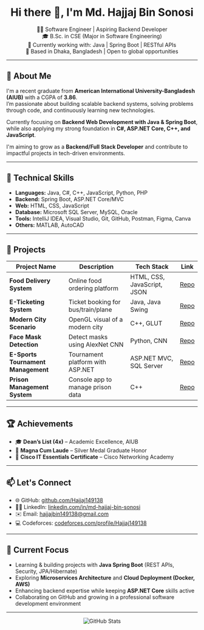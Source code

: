 <h1 align="center">Hi there 👋, I'm Md. Hajjaj Bin Sonosi</h1>

<p align="center">
  🧑‍💻 Software Engineer | Aspiring Backend Developer <br/>
  🎓 B.Sc. in CSE (Major in Software Engineering)<br/>
  🚀 Currently working with: Java | Spring Boot | RESTful APIs <br/>
  📍 Based in Dhaka, Bangladesh | Open to global opportunities
</p>

---

## 🧠 About Me

I'm a recent graduate from **American International University-Bangladesh (AIUB)** with a CGPA of **3.86**.  
I’m passionate about building scalable backend systems, solving problems through code, and continuously learning new technologies.  

Currently focusing on **Backend Web Development with Java & Spring Boot**, while also applying my strong foundation in **C#, ASP.NET Core, C++, and JavaScript**.  

I'm aiming to grow as a **Backend/Full Stack Developer** and contribute to impactful projects in tech-driven environments.

---

## 🔧 Technical Skills

- **Languages:** Java, C#, C++, JavaScript, Python, PHP  
- **Backend:** Spring Boot, ASP.NET Core/MVC  
- **Web:** HTML, CSS, JavaScript  
- **Database:** Microsoft SQL Server, MySQL, Oracle  
- **Tools:** IntelliJ IDEA, Visual Studio, Git, GitHub, Postman, Figma, Canva  
- **Others:** MATLAB, AutoCAD

---

## 💼 Projects

| Project Name | Description | Tech Stack | Link |
|--------------|-------------|------------|------|
| **Food Delivery System** | Online food ordering platform | HTML, CSS, JavaScript, JSON | [Repo](https://github.com/Hajjaj149138/Food-Delivery-System) |
| **E-Ticketing System** | Ticket booking for bus/train/plane | Java, Java Swing | [Repo](https://github.com/Hajjaj149138/E_Ticketing-System-Bus-Train-Plane-) |
| **Modern City Scenario** | OpenGL visual of a modern city | C++, GLUT | [Repo](https://github.com/Hajjaj149138/Modern_City_Scenario) |
| **Face Mask Detection** | Detect masks using AlexNet CNN | Python, CNN | [Repo](https://github.com/Hajjaj149138/Machine_Learning) |
| **E-Sports Tournament Management** | Tournament platform with ASP.NET | ASP.NET MVC, SQL Server | [Repo](https://github.com/Hajjaj149138/ESTMS2.0/tree/master/ESTMS) |
| **Prison Management System** | Console app to manage prison data | C++ | [Repo](https://github.com/Hajjaj149138/Prison_Management_System/tree/main) |

---

## 🏆 Achievements

- 🎓 **Dean’s List (4x)** – Academic Excellence, AIUB  
- 🥈 **Magna Cum Laude** – Silver Medal Graduate Honor  
- 🧩 **Cisco IT Essentials Certificate** – Cisco Networking Academy  

---

## 📫 Let's Connect

- 🌐 GitHub: [github.com/Hajjaj149138](https://github.com/Hajjaj149138)  
- 🧑‍💼 LinkedIn: [linkedin.com/in/md-hajjaj-bin-sonosi](https://www.linkedin.com/in/md-hajjaj-bin-sonosi)  
- ✉️ Email: [hajjajbin149138@gmail.com](mailto:hajjajbin149138@gmail.com)  
- 💻 Codeforces: [codeforces.com/profile/Hajjaj149138](https://codeforces.com/profile/Hajjaj149138)  

---

## 🔭 Current Focus

- Learning & building projects with **Java Spring Boot** (REST APIs, Security, JPA/Hibernate)  
- Exploring **Microservices Architecture** and **Cloud Deployment (Docker, AWS)**  
- Enhancing backend expertise while keeping **ASP.NET Core** skills active  
- Collaborating on GitHub and growing in a professional software development environment

---

<p align="center">
  <img src="https://github-readme-stats.vercel.app/api?username=Hajjaj149138&show_icons=true&theme=default" alt="GitHub Stats" />
</p>
